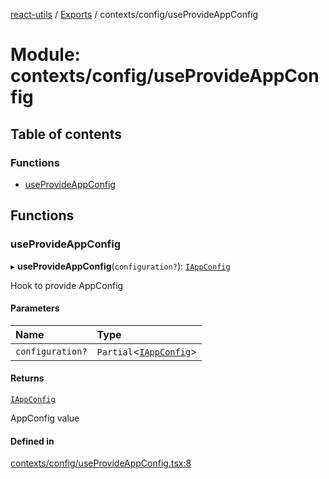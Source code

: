 [react-utils](../README.md) / [Exports](../modules.md) / contexts/config/useProvideAppConfig

# Module: contexts/config/useProvideAppConfig

## Table of contents

### Functions

- [useProvideAppConfig](contexts_config_useProvideAppConfig.md#useprovideappconfig)

## Functions

### useProvideAppConfig

▸ **useProvideAppConfig**(`configuration?`): [`IAppConfig`](../interfaces/contexts_config_IAppConfig.IAppConfig.md)

Hook to provide AppConfig

#### Parameters

| Name | Type |
| :------ | :------ |
| `configuration?` | `Partial`<[`IAppConfig`](../interfaces/contexts_config_IAppConfig.IAppConfig.md)\> |

#### Returns

[`IAppConfig`](../interfaces/contexts_config_IAppConfig.IAppConfig.md)

AppConfig value

#### Defined in

[contexts/config/useProvideAppConfig.tsx:8](https://github.com/mts88/react-utils/blob/bf85cb0/lib/contexts/config/useProvideAppConfig.tsx#L8)
